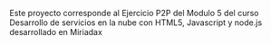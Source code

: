 Este proyecto corresponde al Ejercicio P2P del Modulo 5 del curso
Desarrollo de servicios en la nube con HTML5, Javascript y node.js
desarrollado en Miriadax
